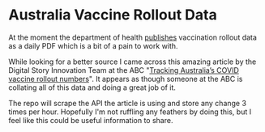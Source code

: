 # Australia Vaccine Rollout Data

At the moment the department of health [publishes](https://www.health.gov.au/initiatives-and-programs/covid-19-vaccines/australias-covid-19-vaccine-rollout#covid19-vaccine-rollout-daily-update) vaccination rollout data as a daily PDF which is a bit of a pain to work with.

While looking for a better source I came across this amazing article by the Digital Story Innovation Team at the ABC "[Tracking Australia’s COVID vaccine rollout numbers](https://www.abc.net.au/news/2021-03-02/charting-australias-covid-vaccine-rollout/13197518)". It appears as though someone at the ABC is collating all of this data and doing a great job of it.

The repo will scrape the API the article is using and store any change 3 times per hour. Hopefully I'm not ruffling any feathers by doing this, but I feel like this could be useful information to share.
